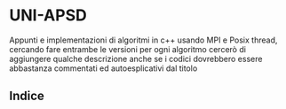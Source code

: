 # UNI-APSD
Appunti e implementazioni di algoritmi in c++ usando MPI e Posix thread, cercando fare entrambe le versioni per ogni algoritmo 
cercerò di aggiungere qualche descrizione anche se i codici dovrebbero essere abbastanza commentati ed autoesplicativi dal titolo
## Indice
